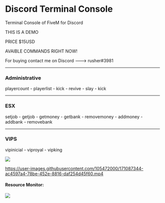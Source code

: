# Discord Terminal Console
Terminal Console of FiveM for Discord

THIS IS A DEMO

PRICE $15USD

AVAIBLE COMMANDS RIGHT NOW!

For buying contact me on Discord ---> rusher#3981

<hr>

<h3>Administrative</h3>

playercount  - playerlist - kick - revive - slay - kick

<hr>

<h3>ESX</h3>

setjob - getjob - getmoney - getbank - removemoney - addmoney - addbank - removebank

<hr>

<h3>VIPS</h3>

vipinicial - viproyal - vipking

<img src="https://user-images.githubusercontent.com/105472000/171086253-7f9c33e6-3c94-410b-849a-34967b7244bf.png">





https://user-images.githubusercontent.com/105472000/171087344-ac4597a4-78be-452e-8816-daf254d45f60.mp4


<h4>Resource Monitor: </h4>
<img src="https://user-images.githubusercontent.com/105472000/171087424-8e69746e-1360-4bbd-9ecd-00561361f9f1.png">

